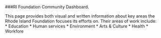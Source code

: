 ###RI Foundation Community Dashboard.

This page provides both visual and written information about key areas the Rhode Island Foundation focuses its efforts on. Their areas of work include:	
	* Education
	* Human services
	* Environment
	* Arts & Culture
	* Health
	* Workfore



